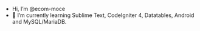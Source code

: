 - Hi, I’m @ecom-moce
- 🌱 I’m currently learning Sublime Text, CodeIgniter 4, Datatables, Android and MySQL/MariaDB.

<!---
ecom-moce/ecom-moce is a ✨ special ✨ repository because its `README.md` (this file) appears on your GitHub profile.
You can click the Preview link to take a look at your changes.
--->
